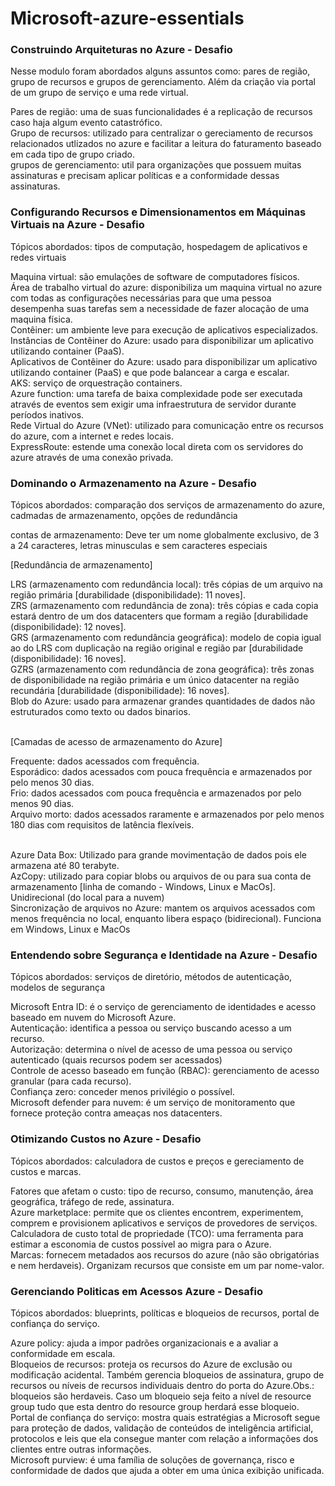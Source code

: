 # Microsoft-azure-essentials

### <p>Construindo Arquiteturas no Azure - Desafio</p>

<p>Nesse modulo foram abordados alguns assuntos como: pares de região, grupo de recursos e grupos de gerenciamento. 
Além da criação via portal de um grupo de serviço e uma rede virtual.</p>

<p>
  Pares de região: uma de suas funcionalidades é a replicação de recursos caso haja algum evento catastrófico.</br>
  Grupo de recursos: utilizado para centralizar o gereciamento de recursos relacionados utlizados no azure e facilitar
  a leitura do faturamento baseado em cada tipo de grupo criado.</br>
  grupos de gerenciamento: util para organizações que possuem muitas assinaturas e precisam aplicar
  políticas e a conformidade dessas assinaturas.
</p>


### <p>Configurando Recursos e Dimensionamentos em Máquinas Virtuais na Azure - Desafio</p>

<p>Tópicos abordados: tipos de computação, hospedagem de aplicativos e redes virtuais</p>

<p>
  Maquina virtual: são emulações de software de computadores físicos.</br>
  Área de trabalho virtual do azure: disponibiliza um maquina virtual no azure com todas as configurações necessárias
  para que uma pessoa desempenha suas tarefas sem a necessidade de fazer alocação de uma maquina física.</br>
  Contêiner: um ambiente leve para execução de aplicativos especializados.</br>
  Instâncias de Contêiner do Azure: usado para disponibilizar um aplicativo utilizando container (PaaS).</br>
  Aplicativos de Contêiner do Azure: usado para disponibilizar um aplicativo utilizando container (PaaS) e 
  que pode balancear a carga e escalar.</br>
  AKS: serviço de orquestração containers.</br>
  Azure function: uma tarefa de baixa complexidade pode ser executada através de eventos sem exigir 
  uma infraestrutura de servidor durante períodos inativos.</br>
  Rede Virtual do Azure (VNet): utilizado para comunicação entre os recursos do azure, com a internet e
  redes locais.</br>
  ExpressRoute: estende uma conexão local direta com os servidores do azure através de uma conexão privada.
</p>

### <p>Dominando o Armazenamento na Azure - Desafio</p>

<p>Tópicos abordados: comparação dos serviços de armazenamento do azure, cadmadas de armazenamento, opções de
redundância</p>

<p>

  contas de armazenamento: Deve ter um nome globalmente exclusivo, de 3 a 24 caracteres,
  letras minusculas e sem caracteres especiais</br>
  
  [Redundância de armazenamento]</br>
  
  LRS (armazenamento com redundância local): três cópias de um arquivo na região primária 
  [durabilidade (disponibilidade): 11 noves].</br>
  ZRS (armazenamento com redundância de zona): três cópias e cada copia estará dentro de um dos 
  datacenters que formam a região [durabilidade (disponibilidade): 12 noves].</br>
  GRS (armazenamento com redundância geográfica): modelo de copia igual ao do LRS com duplicação 
  na região original e região par [durabilidade (disponibilidade): 16 noves].</br>
  GZRS (armazenamento com redundância de zona geográfica): três zonas de disponibilidade na região 
  primária e um único datacenter na região recundária [durabilidade (disponibilidade): 16 noves].</br>
  Blob do Azure: usado para armazenar grandes quantidades de dados não estruturados como texto
  ou dados binarios.</br></br>
  
  [Camadas de acesso de armazenamento do Azure]</br>
  
  Frequente: dados acessados com frequência.</br>
  Esporádico: dados acessados com pouca frequência e armazenados por pelo menos 30 dias.</br>
  Frio: dados acessados com pouca frequência e armazenados por pelo menos 90 dias.</br>
  Arquivo morto: dados acessados raramente e armazenados por pelo menos 180 dias com
  requisitos de latência flexíveis.</br></br>
  
  Azure Data Box: Utilizado para grande movimentação de dados pois ele armazena até 80 terabyte.</br>
  AzCopy: utilizado para copiar blobs ou arquivos de ou para sua conta de armazenamento 
  [linha de comando - Windows, Linux e MacOs]. Unidirecional (do local para a nuvem)</br>
  Sincronização de arquivos no Azure: mantem os arquivos acessados com menos frequência no local, enquanto
  libera espaço (bidirecional). Funciona em Windows, Linux e MacOs</br>
  
</p>

### <p>Entendendo sobre Segurança e Identidade na Azure - Desafio</p>

<p>Tópicos abordados: serviços de diretório, métodos de autenticação, modelos de segurança</p>

<p>

  Microsoft Entra ID: é o serviço de gerenciamento de identidades e acesso baseado em nuvem do Microsoft Azure.</br>
  Autenticação: identifica a pessoa ou serviço buscando acesso a um recurso.</br>
  Autorização: determina o nível de acesso de uma pessoa ou serviço autenticado (quais recursos podem ser acessados)</br>
  Controle de acesso baseado em função (RBAC): gerenciamento de acesso granular (para cada recurso).</br>
  Confiança zero: conceder menos privilégio o possível.</br>
  Microsoft defender para nuvem: é um serviço de monitoramento que fornece proteção contra ameaças nos datacenters.
  
</p>

### <p>Otimizando Custos no Azure - Desafio</p>

<p>Tópicos abordados: calculadora de custos e preços e gereciamento de custos e marcas.</p>

<p>
  Fatores que afetam o custo: tipo de recurso, consumo, manutenção, área geográfica, tráfego de rede,
  assinatura.</br>
  Azure marketplace: permite que os clientes encontrem, experimentem, comprem e provisionem aplicativos
  e serviços de provedores de serviços.</br>
  Calculadora de custo total de propriedade (TCO): uma ferramenta para estimar a esconomia de custos
  possível ao migra para o Azure.</br>
  Marcas: fornecem metadados aos recursos do azure (não são obrigatórias e nem herdaveis). 
  Organizam recursos que consiste em um par nome-valor.	
</p>

### <p>Gerenciando Politicas em Acessos Azure - Desafio</p>

<p>Tópicos abordados: blueprints, políticas e bloqueios de recursos, portal de confiança do serviço.</p>

<p>
  
  Azure policy: ajuda a impor padrões organizacionais e a avaliar a conformidade em escala.</br>
  Bloqueios de recursos: proteja os recursos do Azure de exclusão ou modificação acidental.
  Também gerencia bloqueios de assinatura, grupo de recursos ou níveis de recursos individuais
  dentro do porta do Azure.Obs.: bloqueios são herdaveis. Caso um bloqueio seja feito a
  nível de resource group tudo que esta dentro do resource group herdará esse bloqueio.</br>
  Portal de confiança do serviço: mostra quais estratégias a Microsoft segue para proteção
  de dados, validação de conteúdos de inteligência artificial, protocolos e leis que ela
  consegue manter com relação a informações dos clientes entre outras informações.</br>
  Microsoft purview: é uma família de soluções de governança, risco e conformidade de
  dados que ajuda a obter em uma única exibição unificada.
  
</p>
